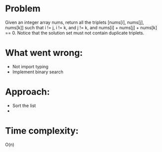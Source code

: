 # Problem
Given an integer array nums, return all the triplets [nums[i], nums[j], nums[k]] such that i != j, i != k, and j != k, and nums[i] + nums[j] + nums[k] == 0.
Notice that the solution set must not contain duplicate triplets.

# What went wrong:
- Not import typing
- Implement binary search

# Approach:
- Sort the list
- 


# Time complexity:
O(n)